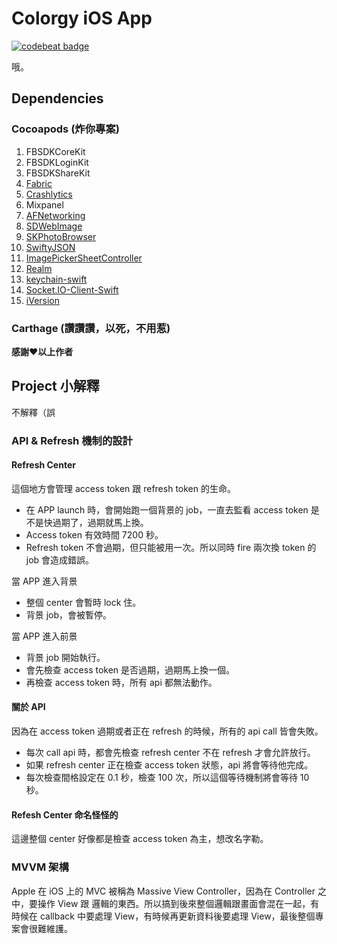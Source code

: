 # Colorgy iOS App
[![codebeat badge](https://codebeat.co/badges/e538b932-40f9-41cb-81bc-04941fdd43e2)](https://codebeat.co/projects/github-com-colorgy-colorgyiosnavite)

哦。

## Dependencies
### Cocoapods (炸你專案)
1. FBSDKCoreKit
2. FBSDKLoginKit
3. FBSDKShareKit
4. [Fabric](https://get.fabric.io/)
5. [Crashlytics](https://try.crashlytics.com/)
6. Mixpanel
7. [AFNetworking](https://github.com/AFNetworking/AFNetworking)
2. [SDWebImage](https://github.com/rs/SDWebImage)
3. [SKPhotoBrowser](https://github.com/suzuki-0000/SKPhotoBrowser)
4. [SwiftyJSON](https://github.com/SwiftyJSON/SwiftyJSON)
5. [ImagePickerSheetController](https://github.com/larcus94/ImagePickerSheetController)
6. [Realm](https://realm.io)
7. [keychain-swift](https://github.com/marketplacer/keychain-swift)
8. [Socket.IO-Client-Swift](https://github.com/nuclearace/Socket.IO-Client-Swift)
9. [iVersion](https://github.com/nicklockwood/iVersion)

### Carthage (讚讚讚，以死，不用惹)

**感謝❤️以上作者**

## Project 小解釋
不解釋（誤
### API & Refresh 機制的設計
#### Refresh Center
這個地方會管理 access token 跟 refresh token 的生命。

- 在 APP launch 時，會開始跑一個背景的 job，一直去監看 access token 是不是快過期了，過期就馬上換。
- Access token 有效時間 7200 秒。
- Refresh token 不會過期，但只能被用一次。所以同時 fire 兩次換 token 的 job 會造成錯誤。

當 APP 進入背景
- 整個 center 會暫時 lock 住。
- 背景 job，會被暫停。

當 APP 進入前景
- 背景 job 開始執行。
- 會先檢查 access token 是否過期，過期馬上換一個。
- 再檢查 access token 時，所有 api 都無法動作。

#### 關於 API
因為在 access token 過期或者正在 refresh 的時候，所有的 api call 皆會失敗。

- 每次 call api 時，都會先檢查 refresh center 不在 refresh 才會允許放行。
- 如果 refresh center 正在檢查 access token 狀態，api 將會等待他完成。
- 每次檢查間格設定在 0.1 秒，檢查 100 次，所以這個等待機制將會等待 10 秒。

#### Refesh Center 命名怪怪的
這邊整個 center 好像都是檢查 access token 為主，想改名字勒。


### MVVM 架構
Apple 在 iOS 上的 MVC 被稱為 Massive View Controller，因為在 Controller 之中，要操作 View 跟 邏輯的東西。所以搞到後來整個邏輯跟畫面會混在一起，有時候在 callback 中要處理 View，有時候再更新資料後要處理 View，最後整個專案會很難維護。

